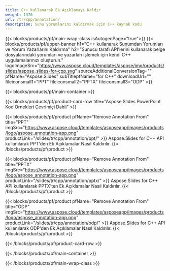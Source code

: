 ```yaml
---
title: C++ kullanarak Ek Açıklamayı Kaldır
weight: 1370
url: /tr/cpp/annotation/
description: Sunu yorumlarını kaldırmak için C++ kaynak kodu
---
```


{{< blocks/products/pf/main-wrap-class isAutogenPage="true">}}
{{< blocks/products/pf/upper-banner h1="C++ kullanarak Sunumdan Yorumları ve Yorum Yazarlarını Kaldırma" h2="Sunucu tarafı API'lerini kullanarak belge dosyalarındaki yorumları ve yazarları işlemek için kendi C++ uygulamalarınızı oluşturun." logoImageSrc="https://www.aspose.cloud/templates/aspose/img/products/slides/aspose_slides-for-cpp.svg" sourceAdditionalConversionTag="" pfName="Aspose.Slides" subTitlepfName="for C++" downloadUrl="" fileiconsmall1="PPT" fileiconsmall2="PPTX" fileiconsmall3="ODP" >}}

{{< blocks/products/pf/main-container >}}

{{< blocks/products/pf/product-card-row title="Aspose.Slides PowerPoint Kod Örnekleri Çevrimiçi Dahil" >}}

{{< blocks/products/pf/product pfName="Remove Annotation From" title="PPT" imgSrc="https://www.aspose.cloud/templates/asposeapp/images/products/logo/aspose_annotation-app.png" productLink="/slides/tr/cpp/annotation/ppt/" >}}
Aspose.Slides for C++ API kullanılarak PPT'den Ek Açıklamalar Nasıl Kaldırılır.
{{< /blocks/products/pf/product >}}

{{< blocks/products/pf/product pfName="Remove Annotation From" title="PPTX" imgSrc="https://www.aspose.cloud/templates/asposeapp/images/products/logo/aspose_annotation-app.png" productLink="/slides/tr/cpp/annotation/pptx/" >}}
Aspose.Slides for C++ API kullanılarak PPTX'ten Ek Açıklamalar Nasıl Kaldırılır.
{{< /blocks/products/pf/product >}}

{{< blocks/products/pf/product pfName="Remove Annotation From" title="ÖDP" imgSrc="https://www.aspose.cloud/templates/asposeapp/images/products/logo/aspose_annotation-app.png" productLink="/slides/tr/cpp/annotation/odp/" >}}
Aspose.Slides for C++ API kullanılarak ODP'den Ek Açıklamalar Nasıl Kaldırılır.
{{< /blocks/products/pf/product >}}

{{< /blocks/products/pf/product-card-row >}}

{{< /blocks/products/pf/main-container >}}
    
{{< /blocks/products/pf/main-wrap-class >}}